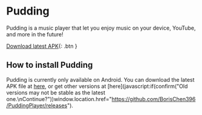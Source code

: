 # Pudding

Pudding is a music player that let you enjoy music on your device, YouTube, and more in the future!

[Download latest APK][get-latest-apk]{: .btn }

## How to install Pudding

Pudding is currently only available on Android.  You can download the latest APK file at [here][get-latest-apk], or get other versions at [here](javascript:if(confirm("Old versions may not be stable as the latest one.\nContinue?"))window.location.href="https://github.com/BorisChen396/PuddingPlayer/releases").

<script>function getLatestApk(){fetch("https://api.github.com/repos/BorisChen396/PuddingPlayer/releases").then(res=>{if(res.ok)res.json().then(json=>{alert(JSON.stringify(json))})});}</script>

[get-latest-apk]: javascript:getLatestApk()
